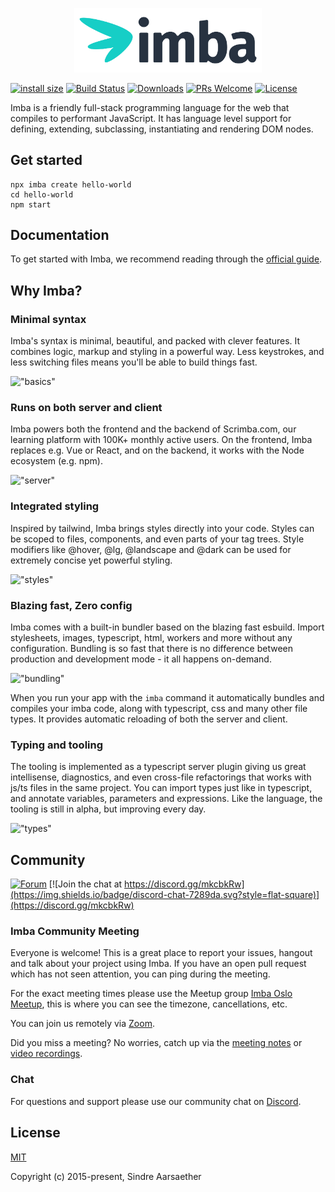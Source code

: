 <p align="center">
<a href="https://imba.io" target="_blank">
<img width="300" src="https://github.com/imba/brand/blob/master/imba-web-logo.png"></a>
</p>

[![install size](https://packagephobia.now.sh/badge?p=imba)](https://packagephobia.now.sh/result?p=imba)
[![Build Status](https://travis-ci.org/imba/imba.svg?branch=master)](https://travis-ci.org/imba/imba) [![Downloads](https://img.shields.io/npm/dm/imba.svg)](https://npmcharts.com/compare/imba?minimal=true) [![PRs Welcome](https://img.shields.io/badge/PRs-welcome-brightgreen.svg?style=flat-square)](http://makeapullrequest.com) [![License](https://img.shields.io/npm/l/imba.svg)](https://www.npmjs.com/package/imba)

Imba is a friendly full-stack programming language for the web that compiles to performant JavaScript.
It has language level support for defining, extending, subclassing, instantiating and rendering DOM nodes.

## Get started

```
npx imba create hello-world
cd hello-world
npm start
```

## Documentation

To get started with Imba, we recommend reading through the [official guide](https://imba.io/).


## Why Imba?

### Minimal syntax

Imba's syntax is minimal, beautiful, and packed with clever features. It combines logic, markup and styling in a powerful way. Less keystrokes, and less switching files means you'll be able to build things fast.

![ "basics"](https://user-images.githubusercontent.com/8467/121170829-074a8900-c856-11eb-88d9-d4a922c24893.png)

### Runs on both server and client

Imba powers both the frontend and the backend of Scrimba.com, our learning platform with 100K+ monthly active users. On the frontend, Imba replaces e.g. Vue or React, and on the backend, it works with the Node ecosystem (e.g. npm).

![ "server"](https://user-images.githubusercontent.com/8467/121170852-0fa2c400-c856-11eb-8aab-322d4b6a875d.png)

### Integrated styling

Inspired by tailwind, Imba brings styles directly into your code. Styles can be scoped to files, components, and even parts of your tag trees. Style modifiers like @hover, @lg, @landscape and @dark can be used for extremely concise yet powerful styling.

![ "styles"](https://user-images.githubusercontent.com/8467/121170905-1e897680-c856-11eb-8b67-2014f0c508e6.png)

### Blazing fast, Zero config

Imba comes with a built-in bundler based on the blazing fast esbuild. Import stylesheets, images, typescript, html, workers and more without any configuration. Bundling is so fast that there is no difference between production and development mode - it all happens on-demand.

![ "bundling"](https://user-images.githubusercontent.com/8467/121170927-247f5780-c856-11eb-95bf-fa09ca5f8cff.png)

When you run your app with the `imba` command it automatically bundles and compiles your imba code, along with typescript, css and many other file types. It provides automatic reloading of both the server and client.

### Typing and tooling

The tooling is implemented as a typescript server plugin giving us great intellisense, diagnostics, and even cross-file refactorings that works with js/ts files in the same project. You can import types just like in typescript, and annotate variables, parameters and expressions. Like the language, the tooling is still in alpha, but improving every day.

![ "types"](https://user-images.githubusercontent.com/8467/121170940-29440b80-c856-11eb-82bb-ac821d0d0c36.png)

## Community

 [![Forum](https://img.shields.io/badge/discourse-forum-brightgreen.svg?style=flat-square)](https://users.imba.io) [![Join the chat at https://discord.gg/mkcbkRw](https://img.shields.io/badge/discord-chat-7289da.svg?style=flat-square)](https://discord.gg/mkcbkRw)

### Imba Community Meeting

Everyone is welcome! This is a great place to report your issues, hangout and talk about your project using Imba. If you have an open pull request which has not seen attention, you can ping during the meeting.

For the exact meeting times please use the Meetup group [Imba Oslo Meetup](https://www.meetup.com/Imba-Oslo-Meetup), this is where you can see the timezone, cancellations, etc.

You can join us remotely via [Zoom](https://us04web.zoom.us/j/230170873).

Did you miss a meeting? No worries, catch up via the [meeting notes](https://bit.ly/2JyjGM1) or [video recordings](https://www.youtube.com/playlist?list=PLf1a9PYKGPdl3OMBHV72Oz23eFy9q51jJ).

### Chat

For questions and support please use our community chat on
[Discord](https://discord.gg/mkcbkRw).

## License

[MIT](./LICENSE)

Copyright (c) 2015-present, Sindre Aarsaether

